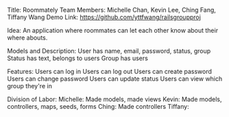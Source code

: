 Title: Roommately
Team Members: Michelle Chan, Kevin Lee, Ching Fang, Tiffany Wang
Demo Link: https://github.com/yttfwang/railsgroupproj

Idea: An application where roommates can let each other know about their where abouts.

Models and Description:
User
has name, email, password, status, group
Status
has text, belongs to users
Group
has users


Features:
Users can log in
Users can log out
Users can create password
Users can change password
Users can update status
Users can view which group they're in

Division of Labor:
Michelle: Made models, made views 
Kevin: Made models, controllers, maps, seeds, forms
Ching: Made controllers
Tiffany:
